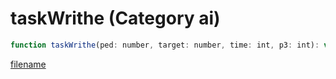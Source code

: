 # taskWrithe (Category ai)

```js
function taskWrithe(ped: number, target: number, time: int, p3: int): void
```

[filename](taskWrithe_m.md ':include')